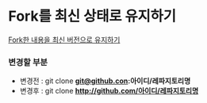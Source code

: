 # Fork를 최신 상태로 유지하기

[Fork한 내용을 최신 버전으로 유지하기](https://blog.naver.com/tinymin/220188550992)

### 변경할 부분
- 변경전 : git clone **git@github.con:아이디/레파지토리명**
- 변경후 : git clone **http://github.com/아이디/레파지토리명**

